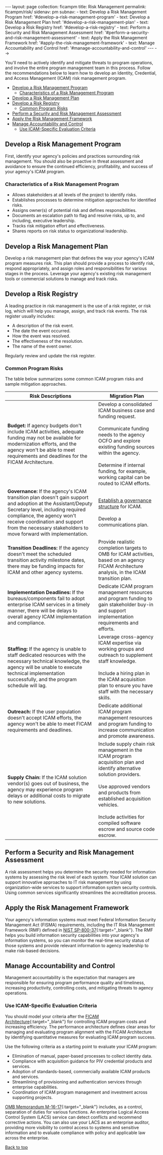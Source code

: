 <!-->
---
layout: page
collection: ficampm
title: Risk Management
permalink: ficampm/risk/
sidenav: pm

subnav:
    - text: Develop a Risk Management Program
      href: '#develop-a-risk-management-program'
    - text: Develop a Risk Management Plan
      href: '#develop-a-risk-management-plan'
    - text: Develop a Risk Registry
      href: '#develop-a-risk-registry'
    - text: Perform a Security and Risk Management Assessment
      href: '#perform-a-security-and-risk-management-assessment'
    - text: Apply the Risk Management Framework
      href: '#apply-the-risk-management-framework'
    - text: Manage Accountability and Control
      href: '#manage-accountability-and-control'
---
-->

You'll need to actively identify and mitigate threats to program operations, and involve the entire program management team in this process. Follow the recommendations below to learn how to develop an Identity, Credential, and Access Management (ICAM) risk management program.

- [Develop a Risk Management Program](#develop-a-risk-management-program)
  - [Characteristics of a Risk Management Program](#characteristics-of-a-risk-management-program)
- [Develop a Risk Management Plan](#develop-a-risk-management-plan)
- [Develop a Risk Registry](#develop-a-risk-registry)
  - [Common Program Risks](#common-program-risks)
- [Perform a Security and Risk Management Assessment](#perform-a-security-and-risk-management-assessment)
- [Apply the Risk Management Framework](#apply-the-risk-management-framework)
- [Manage Accountability and Control](#manage-accountability-and-control)
  - [Use ICAM-Specific Evaluation Criteria](#use-icam-specific-evaluation-criteria)

## Develop a Risk Management Program

First, identify your agency's policies and practices surrounding risk management. You should also be proactive in threat assessment and avoidance to ensure the continued efficiency, profitability, and success of your agency's ICAM program.

### Characteristics of a Risk Management Program

- Allows stakeholders at all levels of the project to identify risks.
- Establishes processes to determine mitigation approaches for identified risks.
- Assigns owner(s) of potential risk and defines responsibilities.
- Documents an escalation path to flag and resolve risks, up to, and including, executive leadership.
- Tracks risk mitigation effort and effectiveness.
- Shares reports on risk status to organizational leadership.

## Develop a Risk Management Plan

Develop a risk management plan that defines the way your agency's ICAM program measures risk. This plan should provide a process to identify risk, respond appropriately, and assign roles and responsibilities for various stages in the process. Leverage your agency's existing risk management tools or commercial solutions to manage and track risks.

## Develop a Risk Registry

A leading practice in risk management is the use of a risk register, or risk log, which will help you manage, assign, and track risk events. The risk register usually includes:

- A description of the risk event.
- The date the event occurred.
- How the event was resolved.
- The effectiveness of the resolution.
- The name of the event owner.

Regularly review and update the risk register.

### Common Program Risks

The table below summarizes some common ICAM program risks and sample mitigation approaches.

| <center> Risk Descriptions </center> | <center> Migration Plan </center> |
|--------------------------------------|-----------------------------------|
| **Budget:** If agency budgets don't include ICAM activities, adequate funding may not be available for modernization efforts, and the agency won't be able to meet requirements and deadlines for the FICAM Architecture. | Develop a consolidated ICAM business case and funding request. <br><br> Communicate funding needs to the agency OCFO and explore existing funding sources within the agency. <br><br> Determine if internal funding, for example, working capital can be routed to ICAM efforts. |
| **Governance:** If the agency's ICAM transition plan doesn't gain support and adoption at the Assistant/Deputy Secretary level, including required compliance, the agency won't receive coordination and support from the necessary stakeholders to move forward with implementation. | [Establish a governance structure](/guidepm/governance/) for ICAM. <br><br> Develop a communications plan. |
| **Transition Deadlines:** If the agency doesn't meet the scheduled transition activity milestone dates, there may be funding impacts for ICAM and other agency systems. | Provide realistic completion targets to OMB for ICAM activities, based on an agency FICAM Architecture analysis, in the ICAM transition plan. |
| **Implementation Deadlines:** If the bureaus/components fail to adopt enterprise ICAM services in a timely manner, there will be delays to overall agency ICAM implementation and compliance. | Dedicate ICAM program management resources and program funding to gain stakeholder buy-in and support implementation requirements and efforts. |
| **Staffing:** If the agency is unable to staff dedicated resources with the necessary technical knowledge, the agency will be unable to execute technical implementation successfully, and the program schedule will lag. | Leverage cross-agency ICAM expertise via working groups and outreach to supplement staff knowledge. <br><br> Include a hiring plan in the ICAM acquisition plan to ensure you have staff with the necessary skills. |
| **Outreach:** If the user population doesn't accept ICAM efforts, the agency won't be able to meet FICAM requirements and deadlines. | Dedicate additional ICAM program management resources and program funding to increase communication and promote awareness. |
| **Supply Chain:** If the ICAM solution vendor(s) goes out of business, the agency may experience program delays or additional costs to migrate to new solutions. | Include supply chain risk management in the ICAM program acquisition plan and identify alternative solution providers. <br><br> Use approved vendors and products from established acquisition vehicles. <br><br> Include activities for compiled software escrow and source code escrow. |

## Perform a Security and Risk Management Assessment

A risk assessment helps you determine the security needed for information systems by assessing the risk level of each system. Your ICAM solution can support innovative approaches to IT risk management by using organization-wide services to support information system security controls. Using common services significantly streamlines the accreditation process.

## Apply the Risk Management Framework

Your agency's information systems must meet Federal Information Security Management Act (FISMA) requirements, including the IT Risk Management Framework (RMF) defined in [NIST SP-800-37](https://nvlpubs.nist.gov/nistpubs/specialpublications/nist.sp.800-37r1.pdf){:target="_blank"}. The RMF helps you build information security capabilities into your agency's information systems, so you can monitor the real-time security status of those systems and provide relevant information to agency leadership to make risk-based decisions.

## Manage Accountability and Control

Management accountability is the expectation that managers are responsible for ensuring program performance quality and timeliness, increasing productivity, controlling costs, and mitigating threats to agency operations.

### Use ICAM-Specific Evaluation Criteria

You should model your criteria after the [FICAM Architecture](https://arch.idmanagement.gov){:target="_blank"} for controlling ICAM program costs and increasing efficiency. The performance architecture defines clear areas for managing and evaluating program alignment with the FICAM Architecture by identifying quantitative measures for evaluating ICAM program success.

Use the following criteria as a starting point to evaluate your ICAM program:

- Elimination of manual, paper-based processes to collect identity data.
- Compliance with acquisition guidance for PIV credential products and services.
- Adoption of standards-based, commercially available ICAM products and services.
- Streamlining of provisioning and authentication services through enterprise capabilities.
- Coordination of ICAM program management and investment across supporting projects.

[OMB Memorandum M-16-17](https://www.whitehouse.gov/sites/whitehouse.gov/files/omb/memoranda/2016/m-16-17.pdf){:target="_blank"} includes, as a control, separation of duties for various functions. An enterprise Logical Access Control System (LACS) service can detect conflicts and recommend corrective actions. You can also use your LACS as an enterprise auditor, providing more visibility to control access to systems and sensitive information and to evaluate compliance with policy and applicable law across the enterprise.

[Back to top](#)
